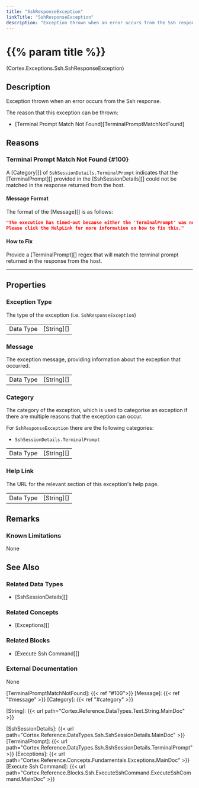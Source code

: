 ```yaml
---
title: "SshResponseException"
linkTitle: "SshResponseException"
description: "Exception thrown when an error occurs from the Ssh response."
---
```


# {{% param title %}}

<p class="namespace">(Cortex.Exceptions.Ssh.SshResponseException)</p>

## Description

Exception thrown when an error occurs from the Ssh response.

The reason that this exception can be thrown:

- [Terminal Prompt Match Not Found][TerminalPromptMatchNotFound]

## Reasons

### Terminal Prompt Match Not Found {#100}

A [Category][] of `SshSessionDetails.TerminalPrompt` indicates that the [TerminalPrompt][] provided in the [SshSessionDetails][] could not be matched in the response returned from the host.

#### Message Format

The format of the [Message][] is as follows:

```json
"The execution has timed-out because either the 'TerminalPrompt' was not found in the response or the timeout was too short to allow for the response to be returned.
Please click the HelpLink for more information on how to fix this."
```

#### How to Fix

Provide a [TerminalPrompt][] regex that will match the terminal prompt returned in the response from the host.

***

## Properties

### Exception Type

The type of the exception (i.e. `SshResponseException`)

| | |
|-----------|------------|
| Data Type | [String][] |

### Message

The exception message, providing information about the exception that occurred.

| | |
|-----------|------------|
| Data Type | [String][] |

### Category

The category of the exception, which is used to categorise an exception if there are multiple reasons that the exception can occur.

For `SshResponseException` there are the following categories:

- `SshSessionDetails.TerminalPrompt`

| | |
|-----------|------------|
| Data Type | [String][] |

### Help Link

The URL for the relevant section of this exception's help page.

| | |
|-----------|------------|
| Data Type | [String][] |

## Remarks

### Known Limitations

None

## See Also

### Related Data Types

- [SshSessionDetails][]

### Related Concepts

- [Exceptions][]

### Related Blocks

- [Execute Ssh Command][]

### External Documentation

None

[TerminalPromptMatchNotFound]: {{< ref "#100">}}
[Message]: {{< ref "#message" >}}
[Category]: {{< ref "#category" >}}

[String]: {{< url path="Cortex.Reference.DataTypes.Text.String.MainDoc" >}}

[SshSessionDetails]: {{< url path="Cortex.Reference.DataTypes.Ssh.SshSessionDetails.MainDoc" >}}
[TerminalPrompt]: {{< url path="Cortex.Reference.DataTypes.Ssh.SshSessionDetails.TerminalPrompt" >}}
[Exceptions]: {{< url path="Cortex.Reference.Concepts.Fundamentals.Exceptions.MainDoc" >}}
[Execute Ssh Command]: {{< url path="Cortex.Reference.Blocks.Ssh.ExecuteSshCommand.ExecuteSshCommand.MainDoc" >}}
